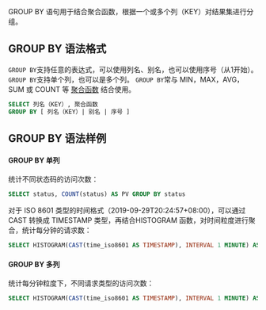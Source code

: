 

GROUP BY 语句用于结合聚合函数，根据一个或多个列（KEY）对结果集进行分组。

## GROUP BY 语法格式

`GROUP BY`支持任意的表达式，可以使用列名、别名，也可以使用序号（从1开始）。
`GROUP BY`支持单个列，也可以是多个列。
`GROUP BY`常与 MIN，MAX，AVG，SUM 或 COUNT 等 [聚合函数](https://cloud.tencent.com/document/product/614/44067) 结合使用。

```sql
SELECT 列名（KEY）, 聚合函数
GROUP BY [ 列名（KEY）| 别名 | 序号 ]
```

## GROUP BY 语法样例

#### GROUP BY 单列

统计不同状态码的访问次数：
```sql
SELECT status, COUNT(status) AS PV GROUP BY status
```

对于 ISO 8601 类型的时间格式（2019-09-29T20:24:57+08:00），可以通过 CAST 转换成 TIMESTAMP 类型，再结合HISTOGRAM 函数，对时间粒度进行聚合，统计每分钟的请求数：

```sql
SELECT HISTOGRAM(CAST(time_iso8601 AS TIMESTAMP), INTERVAL 1 MINUTE) AS dt, COUNT(1) AS pv GROUP BY dt
```

#### GROUP BY 多列

统计每分钟粒度下，不同请求类型的访问次数：
```sql
SELECT HISTOGRAM(CAST(time_iso8601 AS TIMESTAMP), INTERVAL 1 MINUTE) AS dt, COUNT(1) AS pv, method GROUP BY dt, method
```
